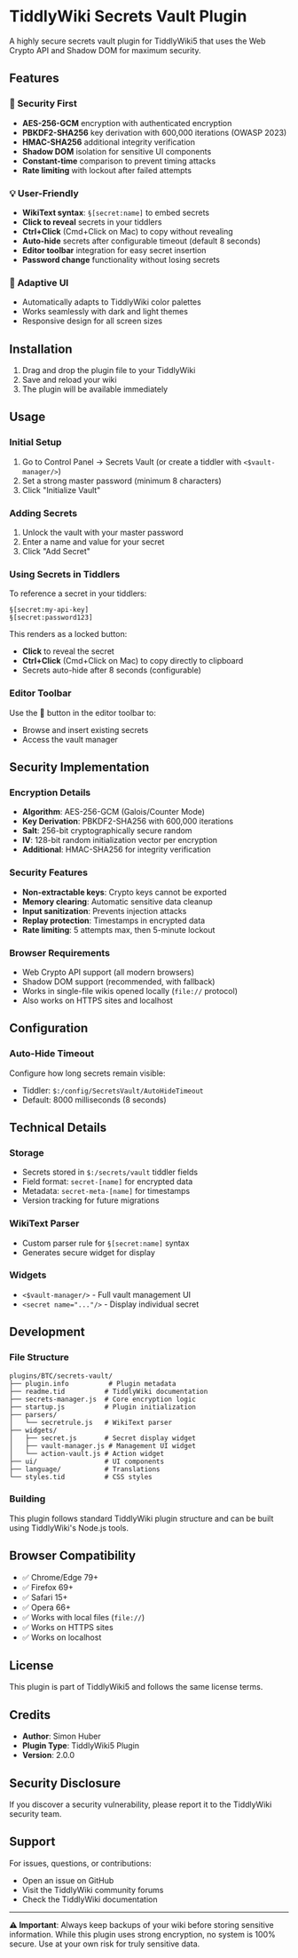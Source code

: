 # TiddlyWiki Secrets Vault Plugin

A highly secure secrets vault plugin for TiddlyWiki5 that uses the Web Crypto API and Shadow DOM for maximum security.

## Features

### 🔐 Security First
- **AES-256-GCM** encryption with authenticated encryption
- **PBKDF2-SHA256** key derivation with 600,000 iterations (OWASP 2023)
- **HMAC-SHA256** additional integrity verification
- **Shadow DOM** isolation for sensitive UI components
- **Constant-time** comparison to prevent timing attacks
- **Rate limiting** with lockout after failed attempts

### 💡 User-Friendly
- **WikiText syntax**: `§[secret:name]` to embed secrets
- **Click to reveal** secrets in your tiddlers
- **Ctrl+Click** (Cmd+Click on Mac) to copy without revealing
- **Auto-hide** secrets after configurable timeout (default 8 seconds)
- **Editor toolbar** integration for easy secret insertion
- **Password change** functionality without losing secrets

### 🎨 Adaptive UI
- Automatically adapts to TiddlyWiki color palettes
- Works seamlessly with dark and light themes
- Responsive design for all screen sizes

## Installation

1. Drag and drop the plugin file to your TiddlyWiki
2. Save and reload your wiki
3. The plugin will be available immediately

## Usage

### Initial Setup

1. Go to Control Panel → Secrets Vault (or create a tiddler with `<$vault-manager/>`)
2. Set a strong master password (minimum 8 characters)
3. Click "Initialize Vault"

### Adding Secrets

1. Unlock the vault with your master password
2. Enter a name and value for your secret
3. Click "Add Secret"

### Using Secrets in Tiddlers

To reference a secret in your tiddlers:

```
§[secret:my-api-key]
§[secret:password123]
```

This renders as a locked button:
- **Click** to reveal the secret
- **Ctrl+Click** (Cmd+Click on Mac) to copy directly to clipboard
- Secrets auto-hide after 8 seconds (configurable)

### Editor Toolbar

Use the 🔐 button in the editor toolbar to:
- Browse and insert existing secrets
- Access the vault manager

## Security Implementation

### Encryption Details
- **Algorithm**: AES-256-GCM (Galois/Counter Mode)
- **Key Derivation**: PBKDF2-SHA256 with 600,000 iterations
- **Salt**: 256-bit cryptographically secure random
- **IV**: 128-bit random initialization vector per encryption
- **Additional**: HMAC-SHA256 for integrity verification

### Security Features
- **Non-extractable keys**: Crypto keys cannot be exported
- **Memory clearing**: Automatic sensitive data cleanup
- **Input sanitization**: Prevents injection attacks
- **Replay protection**: Timestamps in encrypted data
- **Rate limiting**: 5 attempts max, then 5-minute lockout

### Browser Requirements
- Web Crypto API support (all modern browsers)
- Shadow DOM support (recommended, with fallback)
- Works in single-file wikis opened locally (`file://` protocol)
- Also works on HTTPS sites and localhost

## Configuration

### Auto-Hide Timeout
Configure how long secrets remain visible:
- Tiddler: `$:/config/SecretsVault/AutoHideTimeout`
- Default: 8000 milliseconds (8 seconds)

## Technical Details

### Storage
- Secrets stored in `$:/secrets/vault` tiddler fields
- Field format: `secret-[name]` for encrypted data
- Metadata: `secret-meta-[name]` for timestamps
- Version tracking for future migrations

### WikiText Parser
- Custom parser rule for `§[secret:name]` syntax
- Generates secure widget for display

### Widgets
- `<$vault-manager/>` - Full vault management UI
- `<secret name="..."/>` - Display individual secret

## Development

### File Structure
```
plugins/BTC/secrets-vault/
├── plugin.info          # Plugin metadata
├── readme.tid          # TiddlyWiki documentation
├── secrets-manager.js  # Core encryption logic
├── startup.js          # Plugin initialization
├── parsers/
│   └── secretrule.js   # WikiText parser
├── widgets/
│   ├── secret.js       # Secret display widget
│   ├── vault-manager.js # Management UI widget
│   └── action-vault.js # Action widget
├── ui/                 # UI components
├── language/           # Translations
└── styles.tid          # CSS styles
```

### Building
This plugin follows standard TiddlyWiki plugin structure and can be built using TiddlyWiki's Node.js tools.

## Browser Compatibility

- ✅ Chrome/Edge 79+
- ✅ Firefox 69+
- ✅ Safari 15+
- ✅ Opera 66+
- ✅ Works with local files (`file://`)
- ✅ Works on HTTPS sites
- ✅ Works on localhost

## License

This plugin is part of TiddlyWiki5 and follows the same license terms.

## Credits

- **Author**: Simon Huber
- **Plugin Type**: TiddlyWiki5 Plugin
- **Version**: 2.0.0

## Security Disclosure

If you discover a security vulnerability, please report it to the TiddlyWiki security team.

## Support

For issues, questions, or contributions:
- Open an issue on GitHub
- Visit the TiddlyWiki community forums
- Check the TiddlyWiki documentation

---

**⚠️ Important**: Always keep backups of your wiki before storing sensitive information. While this plugin uses strong encryption, no system is 100% secure. Use at your own risk for truly sensitive data.
